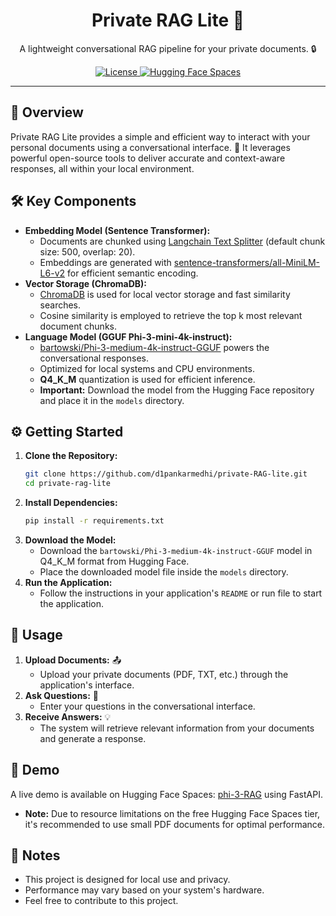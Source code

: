 <div align="center">
  <h1>Private RAG Lite 🚀</h1>
  <p>A lightweight conversational RAG pipeline for your private documents. 🔒</p>


  <a href="https://github.com/d1pankarmedhi/private-RAG-lite/blob/main/LICENSE">
    <img src="https://img.shields.io/badge/License-MIT-yellow.svg" alt="License">
  </a>
  <a href="https://huggingface.co/spaces/dmedhi/phi-3-RAG">
    <img src="https://img.shields.io/badge/%F0%9F%A4%97%20HuggingFace-Spaces-blue" alt="Hugging Face Spaces">
  </a>

</div>

---

## 🚀 Overview

Private RAG Lite provides a simple and efficient way to interact with your personal documents using a conversational interface. 💬 It leverages powerful open-source tools to deliver accurate and context-aware responses, all within your local environment. 

## 🛠️ Key Components

* **Embedding Model (Sentence Transformer):** 
    * Documents are chunked using [Langchain Text Splitter](https://pypi.org/project/langchain-text-splitters/) (default chunk size: 500, overlap: 20). 
    * Embeddings are generated with [sentence-transformers/all-MiniLM-L6-v2](https://huggingface.co/sentence-transformers/all-MiniLM-L6-v2) for efficient semantic encoding. 
* **Vector Storage (ChromaDB):** 
    * [ChromaDB](https://www.trychroma.com/) is used for local vector storage and fast similarity searches. 
    * Cosine similarity is employed to retrieve the top k most relevant document chunks. 
* **Language Model (GGUF Phi-3-mini-4k-instruct):** 
    * [bartowski/Phi-3-medium-4k-instruct-GGUF](https://huggingface.co/bartowski/Phi-3-medium-4k-instruct-GGUF) powers the conversational responses. 
    * Optimized for local systems and CPU environments. 
    * **Q4_K_M** quantization is used for efficient inference. 
    * **Important:** Download the model from the Hugging Face repository and place it in the `models` directory. 

## ⚙️ Getting Started

1. **Clone the Repository:** 
    ```bash
    git clone https://github.com/d1pankarmedhi/private-RAG-lite.git
    cd private-rag-lite
    ```
2. **Install Dependencies:** 
    ```bash
    pip install -r requirements.txt
    ```
3. **Download the Model:** 
    * Download the `bartowski/Phi-3-medium-4k-instruct-GGUF` model in Q4_K_M format from Hugging Face.
    * Place the downloaded model file inside the `models` directory.
4. **Run the Application:** 
    * Follow the instructions in your application's `README` or run file to start the application.

## 📄 Usage

1. **Upload Documents:** 📤
    * Upload your private documents (PDF, TXT, etc.) through the application's interface.
2. **Ask Questions:** 🤔
    * Enter your questions in the conversational interface.
3. **Receive Answers:** 💡
    * The system will retrieve relevant information from your documents and generate a response.

## 🔗 Demo

A live demo is available on Hugging Face Spaces: [phi-3-RAG](https://huggingface.co/spaces/dmedhi/phi-3-RAG) using FastAPI.
* **Note:** Due to resource limitations on the free Hugging Face Spaces tier, it's recommended to use small PDF documents for optimal performance.

## 📝 Notes

* This project is designed for local use and privacy. 
* Performance may vary based on your system's hardware. 
* Feel free to contribute to this project. 

